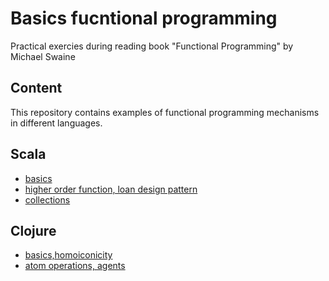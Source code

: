 # Basics fucntional programming
Practical exercies during reading book "Functional Programming" by Michael Swaine 
## Content
This repository contains examples of functional programming mechanisms in different languages.
## Scala
- [basics](scala/src/main/scala/Basics.scala)
- [higher order function, loan design pattern](scala/src/main/scala/Hof.scala)
- [collections](scala/src/main/scala/Collection.scala)
## Clojure
- [basics,homoiconicity](clojure/Main.clj)
- [atom operations, agents](clojure/Concurency.clj)
